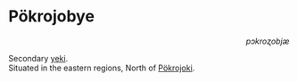 
# Pökrojobye

<div align="right"><i>pɔkroʐobjæ</i></div>

Secondary [yeki](../Kivümi%20Language/Kivümi%20Dictionary/yeki.md).  
Situated in the eastern regions, North of [Pökrojoki](Pökrojoki.md).  